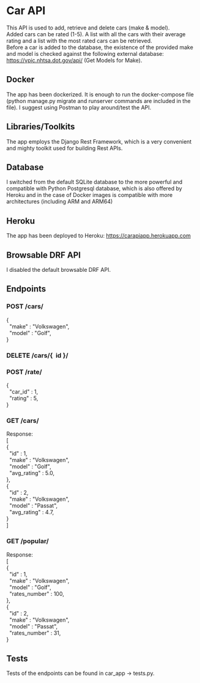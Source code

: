 # Car API

This API is used to add, retrieve and delete cars (make & model). <br />
Added cars can be rated (1-5). A list with all the cars with their average rating and a list with the most rated cars can be retrieved. <br />
Before a car is added to the database, the existence of the provided make and model is checked against the following external database: <br />
https://vpic.nhtsa.dot.gov/api/ (Get Models for Make). <br />

## Docker
The app has been dockerized. It is enough to run the docker-compose file (python manage.py migrate and runserver commands are included in the file).
I suggest using Postman to play around/test the API.

## Libraries/Toolkits
The app employs the Django Rest Framework, which is a very convenient and mighty toolkit used for building Rest APIs.

## Database 
I switched from the default SQLite database to the more powerful and compatible with Python Postgresql database, which is also offered by Heroku and 
in the case of Docker images is compatible with more architectures (including ARM and ARM64) <br />

## Heroku
The app has been deployed to Heroku: https://carapiapp.herokuapp.com <br />

## Browsable DRF API
I disabled the default browsable DRF API. <br />

## Endpoints

### POST /cars/ <br />
{ <br />
  "make" : "Volkswagen", <br />
  "model" : "Golf", <br />
} <br />

### DELETE /cars/{  id }/ <br />

### POST /rate/ <br />

{ <br />
  "car_id" : 1, <br />
  "rating" : 5, <br />
} <br />

### GET /cars/ <br />

Response: <br />
[  <br />
{ <br />
  "id" : 1, <br />
  "make" : "Volkswagen", <br />
  "model" : "Golf", <br />
  "avg_rating" : 5.0, <br />
}, <br />
{ <br />
  "id" : 2, <br />
  "make" : "Volkswagen", <br />
  "model" : "Passat", <br />
  "avg_rating" : 4.7, <br />
} <br />
] <br />

### GET /popular/ <br />
Response: <br />
[ <br />
{ <br />
  "id" : 1, <br />
  "make" : "Volkswagen", <br />
  "model" : "Golf", <br />
  "rates_number" : 100, <br />
}, <br />
{ <br />
  "id" : 2, <br />
  "make" : "Volkswagen", <br />
  "model" : "Passat", <br />
  "rates_number" : 31, <br />
} <br />


## Tests
Tests of the endpoints can be found in car_app -> tests.py.

